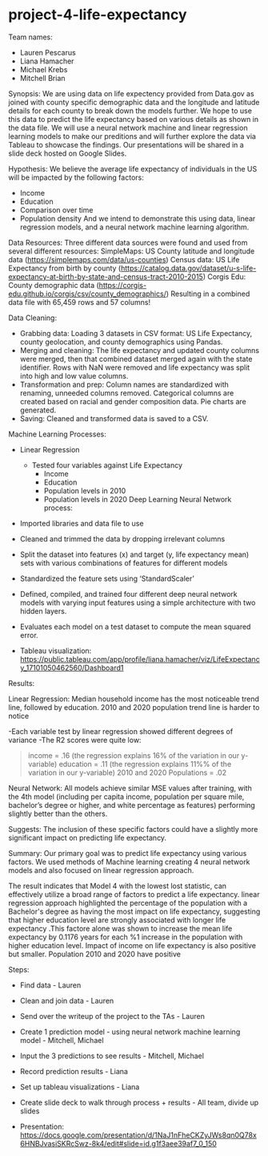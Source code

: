 # project-4-life-expectancy

Team names:
- Lauren Pescarus
- Liana Hamacher
- Michael Krebs
- Mitchell Brian

Synopsis:
We are using data on life expectency provided from Data.gov as joined with county specific demographic data and the longitude and latitude details for each county to break down the models further. We hope to use this data to predict the life expectancy based on various details as shown in the data file. We will use a neural network machine and linear regression learning models to make our preditions and will further explore the data via Tableau to showcase the findings. Our presentations will be shared in a slide deck hosted on Google Slides.  

Hypothesis:
We believe the average life expectancy of individuals in the US will be impacted by the following factors:
- Income
- Education
- Comparison over time
- Population density
And we intend to demonstrate this using data, linear regression models, and a neural network machine learning algorithm.

Data Resources:
Three different data sources were found and used from several different resources:
SimpleMaps: US County latitude and longitude data (https://simplemaps.com/data/us-counties)
Census data: US Life Expectancy from birth by county (https://catalog.data.gov/dataset/u-s-life-expectancy-at-birth-by-state-and-census-tract-2010-2015)
Corgis Edu: County demographic data (https://corgis-edu.github.io/corgis/csv/county_demographics/)
Resulting in a combined data file with 65,459 rows and 57 columns!

Data Cleaning:
- Grabbing data: Loading 3 datasets in CSV format: US Life Expectancy, county geolocation, and county demographics using Pandas. 
- Merging and cleaning: The life expectancy and updated county columns were merged, then that combined dataset merged again with the state identifier. Rows with NaN were removed and life expectancy was split into high and low value columns.
- Transformation and prep: Column names are standardized with renaming, unneeded columns removed. Categorical columns are created based on racial and gender composition data. Pie charts are generated.
- Saving: Cleaned and transformed data is saved to a CSV.

Machine Learning Processes:
- Linear Regression
    - Tested four variables against Life Expectancy
        - Income
        - Education
        - Population levels in 2010
        - Population levels in 2020
Deep Learning Neural Network process:
- Imported libraries and data file to use 
- Cleaned and trimmed the data by dropping irrelevant columns
- Split the dataset into features (x) and target (y, life expectancy mean) sets with various combinations of features for different models
- Standardized the feature sets using ‘StandardScaler’
- Defined, compiled, and trained four different deep neural network models with varying input features using a simple architecture with two hidden layers.
- Evaluates each model on a test dataset to compute the mean squared error.

- Tableau visualization: https://public.tableau.com/app/profile/liana.hamacher/viz/LifeExpectancy_17101050462560/Dashboard1

Results:

Linear Regression:
Median household income has the most noticeable trend line, followed by education.
	2010 and 2020 population trend line is harder to notice

-Each variable test by linear regression showed different degrees of variance
-The R2 scores were quite low: 
> income = .16 (the regression explains 16% of the variation in our y-variable)
> education = .11 (the regression explains 11%% of the variation in our y-variable)
> 2010 and 2020 Populations = .02

Neural Network:
All models achieve similar MSE values after training, with the 4th model (including per capita income, population per square mile, bachelor’s degree or higher, and white percentage as features) performing slightly better than the others.

Suggests: The inclusion of these specific factors could have a slightly more significant impact on predicting life expectancy.

Summary: 
Our primary goal was to predict life expectancy using various factors. We used methods of Machine learning creating 4 neural network models and also focused on linear regression approach. 

The result indicates that Model 4 with the lowest lost statistic, can effectively utilize a broad range of factors to predict a life expectancy.
linear regression approach highlighted the percentage of  the population with a Bachelor's degree as having the most impact on life expectancy, suggesting that higher education level are strongly associated with longer life expectancy .This factore alone was shown to increase the mean life expectancy by 0.1176 years for each %1 increase in the population with higher education level. Impact of income on life expectancy is also positive but smaller.  Population 2010 and 2020 have positive 
 

Steps:
- Find data - Lauren
- Clean and join data - Lauren
- Send over the writeup of the project to the TAs - Lauren
- Create 1 prediction model - using neural network machine learning model - Mitchell, Michael
- Input the 3 predictions to see results - Mitchell, Michael
- Record prediction results - Liana
- Set up tableau visualizations - Liana
- Create slide deck to walk through process + results - All team, divide up slides

- Presentation: https://docs.google.com/presentation/d/1NaJ1nFheCKZyJWs8qn0Q78x6HNBJvasiSKRcSwz-8k4/edit#slide=id.g1f3aee39af7_0_150
